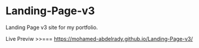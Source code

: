 # Landing-Page-v3
Landing Page v3 site for my portfolio.

Live Previw >>=== https://mohamed-abdelrady.github.io/Landing-Page-v3/
